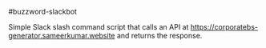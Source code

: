 #buzzword-slackbot

Simple Slack slash command script that calls an API at https://corporatebs-generator.sameerkumar.website and returns the response.